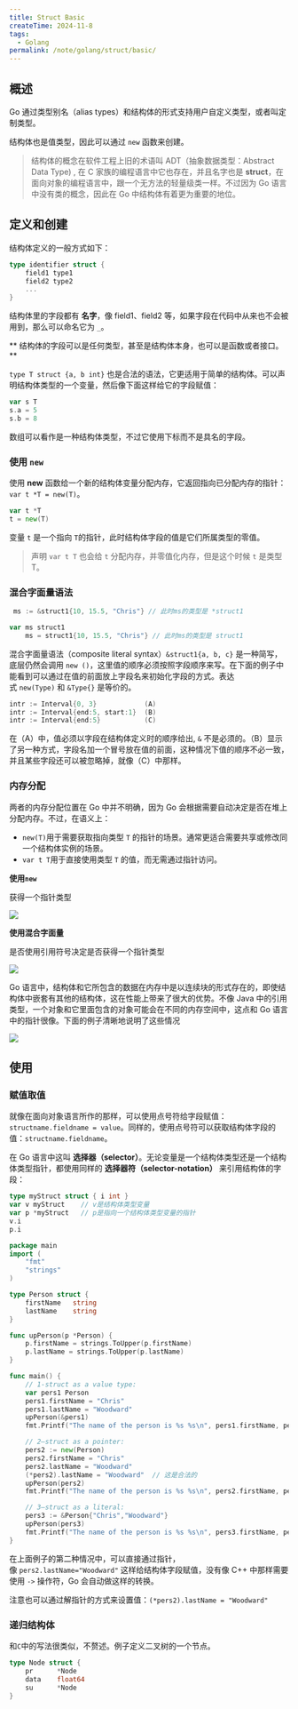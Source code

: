 ```yaml
---
title: Struct Basic
createTime: 2024-11-8
tags:
  - Golang
permalink: /note/golang/struct/basic/
---
```


## 概述

Go 通过类型别名（alias types）和结构体的形式支持用户自定义类型，或者叫定制类型。

结构体也是值类型，因此可以通过 `new` 函数来创建。

> 结构体的概念在软件工程上旧的术语叫 ADT（抽象数据类型：Abstract Data Type) , 在 C 家族的编程语言中它也存在，并且名字也是 **struct**，在面向对象的编程语言中，跟一个无方法的轻量级类一样。不过因为 Go 语言中没有类的概念，因此在 Go 中结构体有着更为重要的地位。

## 定义和创建

结构体定义的一般方式如下：

```go
type identifier struct {
    field1 type1
    field2 type2
    ...
}
```

结构体里的字段都有 **名字**，像 field1、field2 等，如果字段在代码中从来也不会被用到，那么可以命名它为 `_`。

** 结构体的字段可以是任何类型，甚至是结构体本身，也可以是函数或者接口。**

`type T struct {a, b int}` 也是合法的语法，它更适用于简单的结构体。可以声明结构体类型的一个变量，然后像下面这样给它的字段赋值：

```go
var s T
s.a = 5
s.b = 8
```

数组可以看作是一种结构体类型，不过它使用下标而不是具名的字段。
### 使用 `new`

使用 **new** 函数给一个新的结构体变量分配内存，它返回指向已分配内存的指针：`var t *T = new(T)`。

```go
var t *T
t = new(T)
```

变量 `t` 是一个指向 `T`的指针，此时结构体字段的值是它们所属类型的零值。

> 声明 `var t T` 也会给 `t` 分配内存，并零值化内存，但是这个时候 `t` 是类型T。
### 混合字面量语法

```go
 ms := &struct1{10, 15.5, "Chris"} // 此时ms的类型是 *struct1
```

```go 
var ms struct1
    ms = struct1{10, 15.5, "Chris"} // 此时ms的类型是 struct1
```

混合字面量语法（composite literal syntax）`&struct1{a, b, c}` 是一种简写，底层仍然会调用 `new ()`，这里值的顺序必须按照字段顺序来写。在下面的例子中能看到可以通过在值的前面放上字段名来初始化字段的方式。表达式 `new(Type)` 和 `&Type{}` 是等价的。

```go
intr := Interval{0, 3}            (A)
intr := Interval{end:5, start:1}  (B)
intr := Interval{end:5}           (C)
```

在（A）中，值必须以字段在结构体定义时的顺序给出, `&` 不是必须的。（B）显示了另一种方式，字段名加一个冒号放在值的前面，这种情况下值的顺序不必一致，并且某些字段还可以被忽略掉，就像（C）中那样。
### 内存分配

两者的内存分配位置在 Go 中并不明确，因为 Go 会根据需要自动决定是否在堆上分配内存。不过，在语义上：

- `new(T)`用于需要获取指向类型 `T` 的指针的场景。通常更适合需要共享或修改同一个结构体实例的场景。
- `var t T`用于直接使用类型 `T` 的值，而无需通过指针访问。

**使用`new`**

获得一个指针类型

![](https://alicloud-pic.oss-cn-shanghai.aliyuncs.com/BlogImg/Notes/golang/InitWithNew.png)

**使用混合字面量**

是否使用引用符号决定是否获得一个指针类型

![](https://alicloud-pic.oss-cn-shanghai.aliyuncs.com/BlogImg/Notes/golang/InitWithIter.png)

Go 语言中，结构体和它所包含的数据在内存中是以连续块的形式存在的，即使结构体中嵌套有其他的结构体，这在性能上带来了很大的优势。不像 Java 中的引用类型，一个对象和它里面包含的对象可能会在不同的内存空间中，这点和 Go 语言中的指针很像。下面的例子清晰地说明了这些情况

![](https://alicloud-pic.oss-cn-shanghai.aliyuncs.com/BlogImg/Notes/golang/ContinualMemoryAllocation.png)


## 使用

### 赋值取值

就像在面向对象语言所作的那样，可以使用点号符给字段赋值：`structname.fieldname = value`。同样的，使用点号符可以获取结构体字段的值：`structname.fieldname`。

在 Go 语言中这叫 **选择器（selector）**。无论变量是一个结构体类型还是一个结构体类型指针，都使用同样的 **选择器符（selector-notation）** 来引用结构体的字段：

```go
type myStruct struct { i int }
var v myStruct    // v是结构体类型变量
var p *myStruct   // p是指向一个结构体类型变量的指针
v.i
p.i
```

```go
package main
import (
    "fmt"
    "strings"
)

type Person struct {
    firstName   string
    lastName    string
}

func upPerson(p *Person) {
    p.firstName = strings.ToUpper(p.firstName)
    p.lastName = strings.ToUpper(p.lastName)
}

func main() {
    // 1-struct as a value type:
    var pers1 Person
    pers1.firstName = "Chris"
    pers1.lastName = "Woodward"
    upPerson(&pers1)
    fmt.Printf("The name of the person is %s %s\n", pers1.firstName, pers1.lastName)

    // 2—struct as a pointer:
    pers2 := new(Person)
    pers2.firstName = "Chris"
    pers2.lastName = "Woodward"
    (*pers2).lastName = "Woodward"  // 这是合法的
    upPerson(pers2)
    fmt.Printf("The name of the person is %s %s\n", pers2.firstName, pers2.lastName)

    // 3—struct as a literal:
    pers3 := &Person{"Chris","Woodward"}
    upPerson(pers3)
    fmt.Printf("The name of the person is %s %s\n", pers3.firstName, pers3.lastName)
}
```

在上面例子的第二种情况中，可以直接通过指针，像 `pers2.lastName="Woodward"` 这样给结构体字段赋值，没有像 C++ 中那样需要使用 `->` 操作符，Go 会自动做这样的转换。

注意也可以通过解指针的方式来设置值：`(*pers2).lastName = "Woodward"`

### 递归结构体

和`C`中的写法很类似，不赘述。例子定义二叉树的一个节点。

```go
type Node struct {
    pr      *Node
    data    float64
    su      *Node
}
```